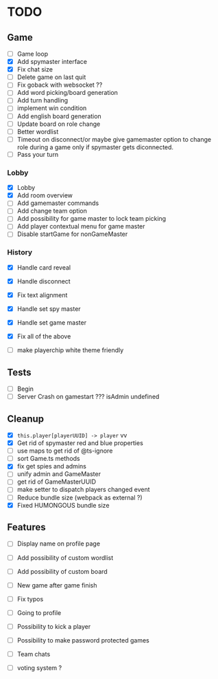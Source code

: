 # TODO

## Game

- [ ] Game loop
- [x] Add spymaster interface
- [x] Fix chat size
- [ ] Delete game on last quit
- [ ] Fix goback with websocket ??
- [ ] Add word picking/board generation
- [ ] Add turn handling
- [ ] implement win condition
- [ ] Add english board generation
- [ ] Update board on role change
- [ ] Better wordlist
- [ ] Timeout on disconnect/or maybe give gamemaster option to change role during a game only if spymaster gets diconnected.
- [ ] Pass your turn

### Lobby

- [x] Lobby
- [x] Add room overview
- [ ] Add gamemaster commands
- [ ] Add change team option
- [ ] Add possibility for game master to lock team picking
- [ ] Add player contextual menu for game master
- [ ] Disable startGame for nonGameMaster

### History

- [x] Handle card reveal
- [x] Handle disconnect
- [x] Fix text alignment
- [x] Handle set spy master
- [x] Handle set game master
- [x] Fix all of the above
- [ ] make playerchip white theme friendly 


## Tests

- [ ] Begin
- [ ] Server Crash on gamestart ??? isAdmin undefined

## Cleanup

- [x] `this.player[playerUUID] -> player` vv
- [x] Get rid of spymaster red and blue properties
- [ ] use maps to get rid of @ts-ignore
- [ ] sort Game.ts methods
- [x] fix get spies and admins
- [ ] unify admin and GameMaster
- [ ] get rid of GameMasterUUID
- [ ] make setter to dispatch players changed event
- [ ] Reduce bundle size (webpack as external ?)
- [x] Fixed HUMONGOUS bundle size

## Features

- [ ] Display name on profile page
- [ ] Add possibility of custom wordlist
- [ ] Add possibility of custom board
- [ ] New game after game finish
- [ ] Fix typos
- [ ] Going to profile
- [ ] Possibility to kick a player
- [ ] Possibility to make password protected games
- [ ] Team chats


- [ ] voting system ?